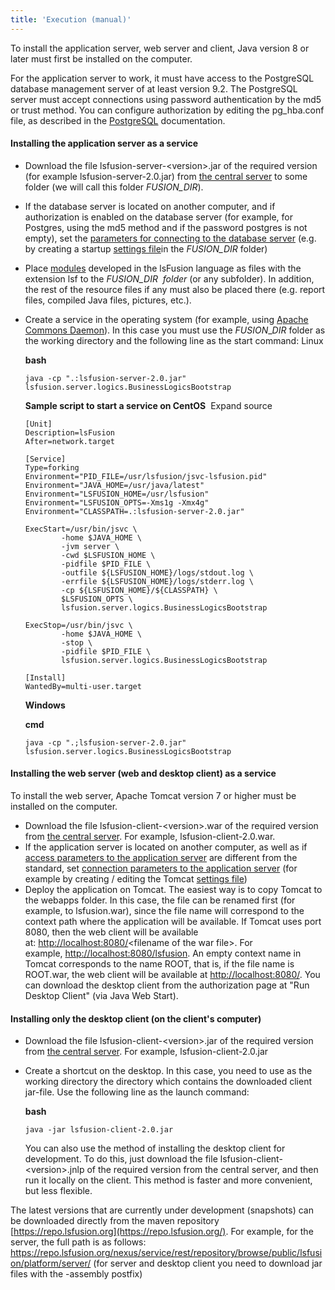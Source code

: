 ```yaml
---
title: 'Execution (manual)'
---
```


To install the application server, web server and client, Java version 8 or later must first be installed on the computer.

For the application server to work, it must have access to the PostgreSQL database management server of at least version 9.2. The PostgreSQL server must accept connections using password authentication by the md5 or trust method. You can configure authorization by editing the pg\_hba.conf file, as described in the [PostgreSQL](http://www.postgresql.org/docs/9.2/static/auth-pg-hba-conf.html) documentation.

#### Installing the application server as a service

-   Download the file lsfusion-server-&lt;version&gt;.jar of the required version (for example lsfusion-server-2.0.jar) from [the central server](https://download.lsfusion.org/java) to some folder (we will call this folder *$FUSION\_DIR$*).

-   If the database server is located on another computer, and if authorization is enabled on the database server (for example, for Postgres, using the md5 method and if the password postgres is not empty), set the [parameters for connecting to the database server](Launch-parameters_65241244.html#Launchparameters-connectdb) (e.g. by creating a startup [settings file](Launch-parameters_65241244.html#Launchparameters-filesettings)in the *$FUSION\_DIR$* folder)

-   Place [modules](Modules.md) developed in the lsFusion language as files with the extension lsf to the *$FUSION\_DIR$  folder* (or any subfolder). In addition, the rest of the resource files if any must also be placed there (e.g. report files, compiled Java files, pictures, etc.).

-   Create a service in the operating system (for example, using [Apache Commons Daemon](http://commons.apache.org/daemon/)). In this case you must use the $FUSION\_DIR$ folder as the working directory and the following line as the start command: Linux

    **bash**

        java -cp ".:lsfusion-server-2.0.jar" lsfusion.server.logics.BusinessLogicsBootstrap

    **Sample script to start a service on CentOS**
     Expand source

        [Unit]
        Description=lsFusion
        After=network.target

        [Service]
        Type=forking
        Environment="PID_FILE=/usr/lsfusion/jsvc-lsfusion.pid"
        Environment="JAVA_HOME=/usr/java/latest"
        Environment="LSFUSION_HOME=/usr/lsfusion"
        Environment="LSFUSION_OPTS=-Xms1g -Xmx4g"
        Environment="CLASSPATH=.:lsfusion-server-2.0.jar"

        ExecStart=/usr/bin/jsvc \
                -home $JAVA_HOME \
                -jvm server \
                -cwd $LSFUSION_HOME \
                -pidfile $PID_FILE \
                -outfile ${LSFUSION_HOME}/logs/stdout.log \
                -errfile ${LSFUSION_HOME}/logs/stderr.log \
                -cp ${LSFUSION_HOME}/${CLASSPATH} \
                $LSFUSION_OPTS \
                lsfusion.server.logics.BusinessLogicsBootstrap

        ExecStop=/usr/bin/jsvc \
                -home $JAVA_HOME \
                -stop \
                -pidfile $PID_FILE \
                lsfusion.server.logics.BusinessLogicsBootstrap

        [Install]
        WantedBy=multi-user.target

    **Windows**

    **cmd**

        java -cp ".;lsfusion-server-2.0.jar" lsfusion.server.logics.BusinessLogicsBootstrap

#### Installing the web server (web and desktop client) as a service

To install the web server, Apache Tomcat version 7 or higher must be installed on the computer.

-   Download the file lsfusion-client-&lt;version&gt;.war of the required version from [the central server](https://download.lsfusion.org/java). For example, lsfusion-client-2.0.war. 
-   If the application server is located on another computer, as well as if [access parameters to the application server](Launch-parameters_65241244.html#Launchparameters-accessapp) are different from the standard, set [connection parameters to the application server](Launch-parameters_65241244.html#Launchparameters-connectapp) (for example by creating / editing the Tomcat [settings file](Launch-parameters_65241244.html#Launchparameters-filewebsettings)) 
-   Deploy the application on Tomcat. The easiest way is to copy Tomcat to the webapps folder. In this case, the file can be renamed first (for example, to lsfusion.war), since the file name will correspond to the context path where the application will be available. If Tomcat uses port 8080, then the web client will be available at: <http://localhost:8080/>&lt;filename of the war file&gt;. For example, [http://localhost:8080/lsfusion](http://localhost:8080/lsfusion/). An empty context name in Tomcat corresponds to the name ROOT, that is, if the file name is ROOT.war, the web client will be available at <http://localhost:8080/>. You can download the desktop client from the authorization page at "Run Desktop Client" (via Java Web Start).

#### Installing only the desktop client (on the client's computer)

-   Download the file lsfusion-client-&lt;version&gt;.jar of the required version from [the central server](https://download.lsfusion.org/). For example, lsfusion-client-2.0.jar

-   Create a shortcut on the desktop. In this case, you need to use as the working directory the directory which contains the downloaded client jar-file. Use the following line as the launch command:

    **bash**

        java -jar lsfusion-client-2.0.jar

    You can also use the method of installing the desktop client for development. To do this, just download the file lsfusion-client-&lt;version&gt;.jnlp of the required version from the central server, and then run it locally on the client. This method is faster and more convenient, but less flexible.

The latest versions that are currently under development (snapshots) can be downloaded directly from the maven repository [https://repo.lsfusion.org](https://repo.lsfusion.org/). For example, for the server, the full path is as follows: <https://repo.lsfusion.org/nexus/service/rest/repository/browse/public/lsfusion/platform/server/> (for server and desktop client you need to download jar files with the -assembly postfix)

  
